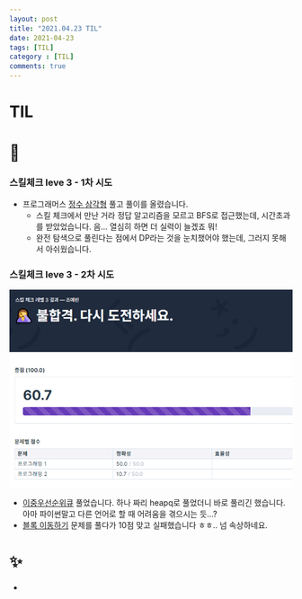 ```yaml
---
layout: post
title: "2021.04.23 TIL"
date: 2021-04-23
tags: [TIL]
category : [TIL]
comments: true
---
```


# TIL

# 🎉

### 스킬체크 leve 3 - 1차 시도

- 프로그래머스 [정수 삼각형](https://programmers.co.kr/learn/courses/30/lessons/43105) 풀고 풀이를 올렸습니다.
  - 스킬 체크에서 만난 거라 정답 알고리즘을 모르고 BFS로 접근했는데, 시간초과를 받았었습니다. 음... 열심히 하면 더 실력이 늘겠죠 뭐!
  - 완전 탐색으로 풀린다는 점에서 DP라는 것을 눈치챘어야 했는데, 그러지 못해서 아쉬웠습니다.

### 스킬체크 leve 3 - 2차 시도

![image-20210423191157196](../assets/img/image-20210423191157196.png)

- [이중우선순위큐](https://programmers.co.kr/learn/courses/30/lessons/42628) 풀었습니다. 하나 짜리 heapq로 풀었더니 바로 풀리긴 했습니다. 아마 파이썬말고 다른 언어로 할 때 어려움을 겪으시는 듯...?
- [블록 이동하기](https://programmers.co.kr/learn/courses/30/lessons/60063) 문제를 풀다가 10점 맞고 실패했습니다 ㅎㅎ.. 넘 속상하네요. 

# ✨

- 
